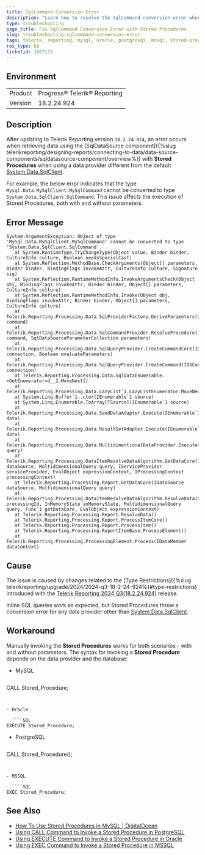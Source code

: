 ```yaml
---
title: SqlCommand Conversion Error
description: "Learn how to resolve the SqlCommand conversion error when using Stored Procedures in Telerik Reporting."
type: troubleshooting
page_title: Fix SqlCommand Conversion Error with Stored Procedures
slug: troubleshooting-sqlcommand-conversion-error
tags: telerik, reporting, mysql, oracle, postgresql, mssql, stored-procedures, conversion-error
res_type: kb
ticketid: 1667172
---
```


## Environment

<table>
  <tbody>
    <tr>
      <td>Product</td>
      <td>Progress® Telerik® Reporting</td>
    </tr>
    <tr>
      <td>Version</td>
      <td>18.2.24.924</td>
    </tr>
  <tbody>
</table>

## Description

After updating to Telerik Reporting version `18.2.24.924`, an error occurs when retrieving data using the [SqlDataSource component]({%slug telerikreporting/designing-reports/connecting-to-data/data-source-components/sqldatasource-component/overview%}) with **Stored Procedures** when using a data provider different from the default [System.Data.SqlClient](https://learn.microsoft.com/en-us/dotnet/api/system.data.sqlclient). 

For example, the below error indicates that the type `Mysql.Data.MySqlClient.MySqlCommand` cannot be converted to type `System.Data.SqlClient.SqlCommand`. This issue affects the execution of Stored Procedures, both with and without parameters.

## Error Message

```
System.ArgumentException: Object of type 'MySql.Data.MySqlClient.MySqlCommand' cannot be converted to type 'System.Data.SqlClient.SqlCommand'.
   at System.RuntimeType.TryChangeType(Object value, Binder binder, CultureInfo culture, Boolean needsSpecialCast)
   at System.Reflection.MethodBase.CheckArguments(Object[] parameters, Binder binder, BindingFlags invokeAttr, CultureInfo culture, Signature sig)
   at System.Reflection.RuntimeMethodInfo.InvokeArgumentsCheck(Object obj, BindingFlags invokeAttr, Binder binder, Object[] parameters, CultureInfo culture)
   at System.Reflection.RuntimeMethodInfo.Invoke(Object obj, BindingFlags invokeAttr, Binder binder, Object[] parameters, CultureInfo culture)
   at Telerik.Reporting.Processing.Data.SqlProviderFactory.DeriveParameters(IDbCommand command)
   at Telerik.Reporting.Processing.Data.SqlCommandProvider.ResolveProcedure(IDbCommand command, SqlDataSourceParameterCollection parameters)
   at Telerik.Reporting.Processing.Data.SqlQueryProvider.CreateCommandCore(IDbConnection connection, Boolean evaluateParameters)
   at Telerik.Reporting.Processing.Data.SqlQueryProvider.CreateCommand(IDbConnection connection)
   at Telerik.Reporting.Processing.Data.SqlDataEnumerable.<GetEnumerator>d__2.MoveNext()
   at Telerik.Reporting.Processing.Data.LazyList`1.LazyListEnumerator.MoveNext()
   at System.Linq.Buffer`1..ctor(IEnumerable`1 source)
   at System.Linq.Enumerable.ToArray[TSource](IEnumerable`1 source)
   at Telerik.Reporting.Processing.Data.SeedDataAdapter.Execute(IEnumerable`1 data)
   at Telerik.Reporting.Processing.Data.ResultSetAdapter.Execute(IEnumerable`1 data)
   at Telerik.Reporting.Processing.Data.MultidimentionalDataProvider.Execute(MultidimensionalQuery query)
   at Telerik.Reporting.Processing.DataItemResolveDataAlgorithm.GetDataCore(IDataSource dataSource, MultidimensionalQuery query, IServiceProvider serviceProvider, EvalObject expressionContext, IProcessingContext processingContext)
   at Telerik.Reporting.Processing.Report.GetDataCore(IDataSource dataSource, MultidimensionalQuery query)
   at Telerik.Reporting.Processing.DataItemResolveDataAlgorithm.ResolveData(String processingId, InMemoryState inMemoryState, MultidimensionalQuery query, Func`1 getDataCore, EvalObject expressionContext)
   at Telerik.Reporting.Processing.Report.ResolveData()
   at Telerik.Reporting.Processing.Report.ProcessItemCore()
   at Telerik.Reporting.Processing.Report.ProcessItem()
   at Telerik.Reporting.Processing.ReportItemBase.ProcessElement()
   at Telerik.Reporting.Processing.ProcessingElement.Process(IDataMember dataContext)
```

## Cause

The issue is caused by changes related to the [Type Restrictions]({%slug telerikreporting/upgrade/2024/2024-q3-18-2-24-924%}#type-restrictions) introduced with the [Telerik Reporting 2024 Q3(18.2.24.924)](https://www.telerik.com/support/whats-new/reporting/release-history/progress-telerik-reporting-2024-q3-(18-2-24-924)) release.

Inline SQL queries work as expected, but Stored Procedures throw a conversion error for any data provider other than [System.Data.SqlClient](https://learn.microsoft.com/en-us/dotnet/api/system.data.sqlclient).

## Workaround

Manually invoking the **Stored Procedures** works for both scenarios - with and without parameters. The syntax for invoking a **Stored Procedure** depends on the data provider and the database:

- MySQL

  ````SQL
CALL Stored_Procedure;
````


- Oracle

  ````SQL
EXECUTE Stored_Procedure;
````


- PostgreSQL

  ````SQL
CALL Stored_Procedure();
````


- MSSQL

  ````SQL
EXEC Stored_Procedure;
````


## See Also

* [How To Use Stored Procedures in MySQL | DigitalOcean](https://www.digitalocean.com/community/tutorials/how-to-use-stored-procedures-in-mysql#creating-a-stored-procedure-with-an-input-parameter)
* [Using CALL Command to Invoke a Stored Procedure in PostgreSQL](https://www.postgresql.org/docs/current/sql-call.html)
* [Using EXECUTE Command to Invoke a Stored Procedure in Oracle](https://docs.oracle.com/cd/E11882_01/olap.112/e17122/dml_app_dbms_aw021.htm#OLADM984)
* [Using EXEC Command to Invoke a Stored Procedure in MSSQL](https://learn.microsoft.com/en-us/sql/relational-databases/stored-procedures/execute-a-stored-procedure)
